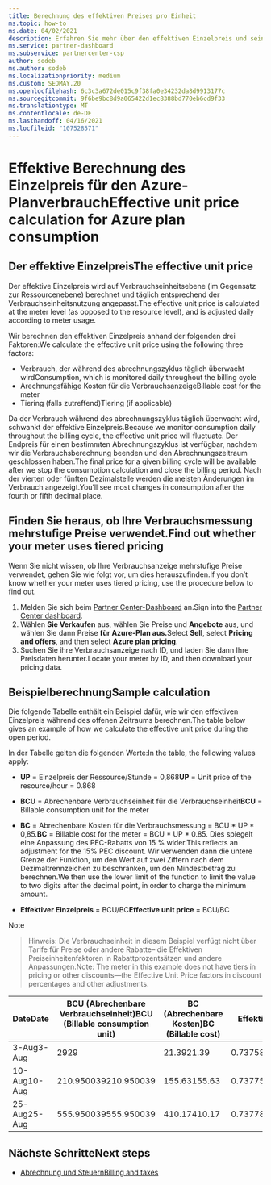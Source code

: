 ```yaml
---
title: Berechnung des effektiven Preises pro Einheit
ms.topic: how-to
ms.date: 04/02/2021
description: Erfahren Sie mehr über den effektiven Einzelpreis und seine Berechnung. Dieser Artikel enthält auch eine Beispielberechnung.
ms.service: partner-dashboard
ms.subservice: partnercenter-csp
author: sodeb
ms.author: sodeb
ms.localizationpriority: medium
ms.custom: SEOMAY.20
ms.openlocfilehash: 6c3c3a672de015c9f38fa0e34232da8d9913177c
ms.sourcegitcommit: 9f6be9bc8d9a065422d1ec8388bd770eb6cd9f33
ms.translationtype: MT
ms.contentlocale: de-DE
ms.lasthandoff: 04/16/2021
ms.locfileid: "107528571"
---
```

# <a name="effective-unit-price-calculation-for-azure-plan-consumption"></a><span data-ttu-id="6dfc8-104">Effektive Berechnung des Einzelpreis für den Azure-Planverbrauch</span><span class="sxs-lookup"><span data-stu-id="6dfc8-104">Effective unit price calculation for Azure plan consumption</span></span>

## <a name="the-effective-unit-price"></a><span data-ttu-id="6dfc8-105">Der effektive Einzelpreis</span><span class="sxs-lookup"><span data-stu-id="6dfc8-105">The effective unit price</span></span>

<span data-ttu-id="6dfc8-106">Der effektive Einzelpreis wird auf Verbrauchseinheitsebene (im Gegensatz zur Ressourcenebene) berechnet und täglich entsprechend der Verbrauchseinheitsnutzung angepasst.</span><span class="sxs-lookup"><span data-stu-id="6dfc8-106">The effective unit price is calculated at the meter level (as opposed to the resource level), and is adjusted daily according to meter usage.</span></span>

<span data-ttu-id="6dfc8-107">Wir berechnen den effektiven Einzelpreis anhand der folgenden drei Faktoren:</span><span class="sxs-lookup"><span data-stu-id="6dfc8-107">We calculate the effective unit price using the following three factors:</span></span>

- <span data-ttu-id="6dfc8-108">Verbrauch, der während des abrechnungszyklus täglich überwacht wird</span><span class="sxs-lookup"><span data-stu-id="6dfc8-108">Consumption, which is monitored daily throughout the billing cycle</span></span>
- <span data-ttu-id="6dfc8-109">Arechnungsfähige Kosten für die Verbrauchsanzeige</span><span class="sxs-lookup"><span data-stu-id="6dfc8-109">Billable cost for the meter</span></span>
- <span data-ttu-id="6dfc8-110">Tiering (falls zutreffend)</span><span class="sxs-lookup"><span data-stu-id="6dfc8-110">Tiering (if applicable)</span></span>

<span data-ttu-id="6dfc8-111">Da der Verbrauch während des abrechnungszyklus täglich überwacht wird, schwankt der effektive Einzelpreis.</span><span class="sxs-lookup"><span data-stu-id="6dfc8-111">Because we monitor consumption daily throughout the billing cycle, the effective unit price will fluctuate.</span></span> <span data-ttu-id="6dfc8-112">Der Endpreis für einen bestimmten Abrechnungszyklus ist verfügbar, nachdem wir die Verbrauchsberechnung beenden und den Abrechnungszeitraum geschlossen haben.</span><span class="sxs-lookup"><span data-stu-id="6dfc8-112">The final price for a given billing cycle will be available after we stop the consumption calculation and close the billing period.</span></span> <span data-ttu-id="6dfc8-113">Nach der vierten oder fünften Dezimalstelle werden die meisten Änderungen im Verbrauch angezeigt.</span><span class="sxs-lookup"><span data-stu-id="6dfc8-113">You’ll see most changes in consumption after the fourth or fifth decimal place.</span></span>

## <a name="find-out-whether-your-meter-uses-tiered-pricing"></a><span data-ttu-id="6dfc8-114">Finden Sie heraus, ob Ihre Verbrauchsmessung mehrstufige Preise verwendet.</span><span class="sxs-lookup"><span data-stu-id="6dfc8-114">Find out whether your meter uses tiered pricing</span></span>

<span data-ttu-id="6dfc8-115">Wenn Sie nicht wissen, ob Ihre Verbrauchsanzeige mehrstufige Preise verwendet, gehen Sie wie folgt vor, um dies herauszufinden.</span><span class="sxs-lookup"><span data-stu-id="6dfc8-115">If you don’t know whether your meter uses tiered pricing, use the procedure below to find out.</span></span> 

1. <span data-ttu-id="6dfc8-116">Melden Sie sich beim [Partner Center-Dashboard](https://partner.microsoft.com/dashboard/) an.</span><span class="sxs-lookup"><span data-stu-id="6dfc8-116">Sign into the [Partner Center dashboard](https://partner.microsoft.com/dashboard/).</span></span>
2. <span data-ttu-id="6dfc8-117">Wählen **Sie Verkaufen** aus, wählen Sie Preise und **Angebote** aus, und wählen Sie dann Preise **für Azure-Plan aus.**</span><span class="sxs-lookup"><span data-stu-id="6dfc8-117">Select **Sell**, select **Pricing and offers**, and then select **Azure plan pricing**.</span></span>
3. <span data-ttu-id="6dfc8-118">Suchen Sie ihre Verbrauchsanzeige nach ID, und laden Sie dann Ihre Preisdaten herunter.</span><span class="sxs-lookup"><span data-stu-id="6dfc8-118">Locate your meter by ID, and then download your pricing data.</span></span> 

## <a name="sample-calculation"></a><span data-ttu-id="6dfc8-119">Beispielberechnung</span><span class="sxs-lookup"><span data-stu-id="6dfc8-119">Sample calculation</span></span>

<span data-ttu-id="6dfc8-120">Die folgende Tabelle enthält ein Beispiel dafür, wie wir den effektiven Einzelpreis während des offenen Zeitraums berechnen.</span><span class="sxs-lookup"><span data-stu-id="6dfc8-120">The table below gives an example of how we calculate the effective unit price during the open period.</span></span>

<span data-ttu-id="6dfc8-121">In der Tabelle gelten die folgenden Werte:</span><span class="sxs-lookup"><span data-stu-id="6dfc8-121">In the table, the following values apply:</span></span> 

- <span data-ttu-id="6dfc8-122">**UP** = Einzelpreis der Ressource/Stunde = 0,868</span><span class="sxs-lookup"><span data-stu-id="6dfc8-122">**UP** = Unit price of the resource/hour = 0.868</span></span>

- <span data-ttu-id="6dfc8-123">**BCU** = Abrechenbare Verbrauchseinheit für die Verbrauchseinheit</span><span class="sxs-lookup"><span data-stu-id="6dfc8-123">**BCU** = Billable consumption unit for the meter</span></span>

- <span data-ttu-id="6dfc8-124">**BC** = Abrechenbare Kosten für die Verbrauchsmessung = BCU \* UP \* 0,85.</span><span class="sxs-lookup"><span data-stu-id="6dfc8-124">**BC** = Billable cost for the meter = BCU \* UP \* 0.85.</span></span> <span data-ttu-id="6dfc8-125">Dies spiegelt eine Anpassung des PEC-Rabatts von 15 % wider.</span><span class="sxs-lookup"><span data-stu-id="6dfc8-125">This reflects an adjustment for the 15% PEC discount.</span></span> <span data-ttu-id="6dfc8-126">Wir verwenden dann die untere Grenze der Funktion, um den Wert auf zwei Ziffern nach dem Dezimaltrennzeichen zu beschränken, um den Mindestbetrag zu berechnen.</span><span class="sxs-lookup"><span data-stu-id="6dfc8-126">We then use the lower limit of the function to limit the value to two digits after the decimal point, in order to charge the minimum amount.</span></span> 

- <span data-ttu-id="6dfc8-127">**Effektiver Einzelpreis** = BCU/BC</span><span class="sxs-lookup"><span data-stu-id="6dfc8-127">**Effective unit price** = BCU/BC</span></span>

>[!NOTE]

><span data-ttu-id="6dfc8-128">Hinweis: Die Verbrauchseinheit in diesem Beispiel verfügt nicht über Tarife für Preise oder andere Rabatte– die Effektiven Preiseinheitenfaktoren in Rabattprozentsätzen und andere Anpassungen.</span><span class="sxs-lookup"><span data-stu-id="6dfc8-128">Note: The meter in this example does not have tiers in pricing or other discounts—the Effective Unit Price factors in discount percentages and other adjustments.</span></span>


| <span data-ttu-id="6dfc8-129">Date</span><span class="sxs-lookup"><span data-stu-id="6dfc8-129">Date</span></span> | <span data-ttu-id="6dfc8-130">BCU (Abrechenbare Verbrauchseinheit)</span><span class="sxs-lookup"><span data-stu-id="6dfc8-130">BCU (Billable consumption unit)</span></span> | <span data-ttu-id="6dfc8-131">BC (Abrechenbare Kosten)</span><span class="sxs-lookup"><span data-stu-id="6dfc8-131">BC (Billable cost)</span></span> | <span data-ttu-id="6dfc8-132">Effektiver Einzelpreis</span><span class="sxs-lookup"><span data-stu-id="6dfc8-132">Effective unit price</span></span> |
| ------ | ----------- | ----------- | ----------- |  
| <span data-ttu-id="6dfc8-133">3-Aug</span><span class="sxs-lookup"><span data-stu-id="6dfc8-133">3-Aug</span></span> | <span data-ttu-id="6dfc8-134">29</span><span class="sxs-lookup"><span data-stu-id="6dfc8-134">29</span></span> | <span data-ttu-id="6dfc8-135">21.39</span><span class="sxs-lookup"><span data-stu-id="6dfc8-135">21.39</span></span> | <span data-ttu-id="6dfc8-136">0.737586206896552</span><span class="sxs-lookup"><span data-stu-id="6dfc8-136">0.737586206896552</span></span> |
| <span data-ttu-id="6dfc8-137">10-Aug</span><span class="sxs-lookup"><span data-stu-id="6dfc8-137">10-Aug</span></span> | <span data-ttu-id="6dfc8-138">210.950039</span><span class="sxs-lookup"><span data-stu-id="6dfc8-138">210.950039</span></span> | <span data-ttu-id="6dfc8-139">155.63</span><span class="sxs-lookup"><span data-stu-id="6dfc8-139">155.63</span></span> | <span data-ttu-id="6dfc8-140">0.737757626107858</span><span class="sxs-lookup"><span data-stu-id="6dfc8-140">0.737757626107858</span></span> |
| <span data-ttu-id="6dfc8-141">25-Aug</span><span class="sxs-lookup"><span data-stu-id="6dfc8-141">25-Aug</span></span> | <span data-ttu-id="6dfc8-142">555.950039</span><span class="sxs-lookup"><span data-stu-id="6dfc8-142">555.950039</span></span> | <span data-ttu-id="6dfc8-143">410.17</span><span class="sxs-lookup"><span data-stu-id="6dfc8-143">410.17</span></span> | <span data-ttu-id="6dfc8-144">0.737782122900436</span><span class="sxs-lookup"><span data-stu-id="6dfc8-144">0.737782122900436</span></span> |

## <a name="next-steps"></a><span data-ttu-id="6dfc8-145">Nächste Schritte</span><span class="sxs-lookup"><span data-stu-id="6dfc8-145">Next steps</span></span>

- [<span data-ttu-id="6dfc8-146">Abrechnung und Steuern</span><span class="sxs-lookup"><span data-stu-id="6dfc8-146">Billing and taxes</span></span>](billing.md)
